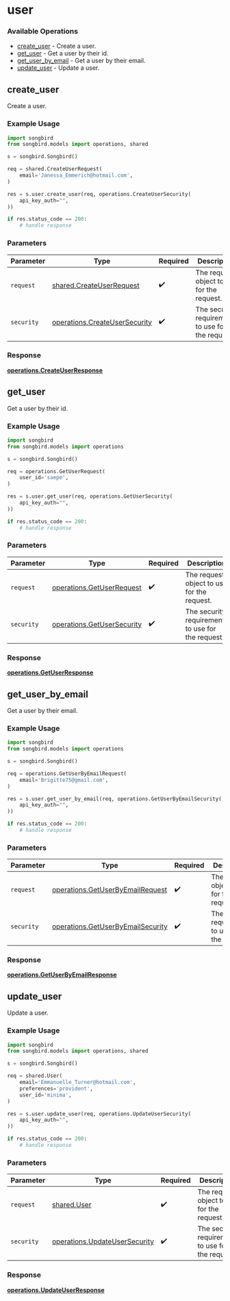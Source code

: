 # user

### Available Operations

* [create_user](#create_user) - Create a user.
* [get_user](#get_user) - Get a user by their id.
* [get_user_by_email](#get_user_by_email) - Get a user by their email.
* [update_user](#update_user) - Update a user.

## create_user

Create a user.

### Example Usage

```python
import songbird
from songbird.models import operations, shared

s = songbird.Songbird()

req = shared.CreateUserRequest(
    email='Janessa_Emmerich@hotmail.com',
)

res = s.user.create_user(req, operations.CreateUserSecurity(
    api_key_auth="",
))

if res.status_code == 200:
    # handle response
```

### Parameters

| Parameter                                                                      | Type                                                                           | Required                                                                       | Description                                                                    |
| ------------------------------------------------------------------------------ | ------------------------------------------------------------------------------ | ------------------------------------------------------------------------------ | ------------------------------------------------------------------------------ |
| `request`                                                                      | [shared.CreateUserRequest](../../models/shared/createuserrequest.md)           | :heavy_check_mark:                                                             | The request object to use for the request.                                     |
| `security`                                                                     | [operations.CreateUserSecurity](../../models/operations/createusersecurity.md) | :heavy_check_mark:                                                             | The security requirements to use for the request.                              |


### Response

**[operations.CreateUserResponse](../../models/operations/createuserresponse.md)**


## get_user

Get a user by their id.

### Example Usage

```python
import songbird
from songbird.models import operations

s = songbird.Songbird()

req = operations.GetUserRequest(
    user_id='saepe',
)

res = s.user.get_user(req, operations.GetUserSecurity(
    api_key_auth="",
))

if res.status_code == 200:
    # handle response
```

### Parameters

| Parameter                                                                | Type                                                                     | Required                                                                 | Description                                                              |
| ------------------------------------------------------------------------ | ------------------------------------------------------------------------ | ------------------------------------------------------------------------ | ------------------------------------------------------------------------ |
| `request`                                                                | [operations.GetUserRequest](../../models/operations/getuserrequest.md)   | :heavy_check_mark:                                                       | The request object to use for the request.                               |
| `security`                                                               | [operations.GetUserSecurity](../../models/operations/getusersecurity.md) | :heavy_check_mark:                                                       | The security requirements to use for the request.                        |


### Response

**[operations.GetUserResponse](../../models/operations/getuserresponse.md)**


## get_user_by_email

Get a user by their email.

### Example Usage

```python
import songbird
from songbird.models import operations

s = songbird.Songbird()

req = operations.GetUserByEmailRequest(
    email='Brigitte75@gmail.com',
)

res = s.user.get_user_by_email(req, operations.GetUserByEmailSecurity(
    api_key_auth="",
))

if res.status_code == 200:
    # handle response
```

### Parameters

| Parameter                                                                              | Type                                                                                   | Required                                                                               | Description                                                                            |
| -------------------------------------------------------------------------------------- | -------------------------------------------------------------------------------------- | -------------------------------------------------------------------------------------- | -------------------------------------------------------------------------------------- |
| `request`                                                                              | [operations.GetUserByEmailRequest](../../models/operations/getuserbyemailrequest.md)   | :heavy_check_mark:                                                                     | The request object to use for the request.                                             |
| `security`                                                                             | [operations.GetUserByEmailSecurity](../../models/operations/getuserbyemailsecurity.md) | :heavy_check_mark:                                                                     | The security requirements to use for the request.                                      |


### Response

**[operations.GetUserByEmailResponse](../../models/operations/getuserbyemailresponse.md)**


## update_user

Update a user.

### Example Usage

```python
import songbird
from songbird.models import operations, shared

s = songbird.Songbird()

req = shared.User(
    email='Emmanuelle_Turner@hotmail.com',
    preferences='provident',
    user_id='minima',
)

res = s.user.update_user(req, operations.UpdateUserSecurity(
    api_key_auth="",
))

if res.status_code == 200:
    # handle response
```

### Parameters

| Parameter                                                                      | Type                                                                           | Required                                                                       | Description                                                                    |
| ------------------------------------------------------------------------------ | ------------------------------------------------------------------------------ | ------------------------------------------------------------------------------ | ------------------------------------------------------------------------------ |
| `request`                                                                      | [shared.User](../../models/shared/user.md)                                     | :heavy_check_mark:                                                             | The request object to use for the request.                                     |
| `security`                                                                     | [operations.UpdateUserSecurity](../../models/operations/updateusersecurity.md) | :heavy_check_mark:                                                             | The security requirements to use for the request.                              |


### Response

**[operations.UpdateUserResponse](../../models/operations/updateuserresponse.md)**

